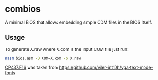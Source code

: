 # combios

A minimal BIOS that allows embedding simple COM files in the BIOS itself.

## Usage

To generate X.raw where X.com is the input COM file just run:

```sh
nasm bios.asm -D COM=X.com -o X.raw
```

[CP437.F16](./CP437.F16) was taken from https://github.com/viler-int10h/vga-text-mode-fonts
